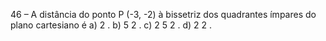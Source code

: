 46 – A distância do ponto P (-3, -2) à bissetriz dos quadrantes ímpares do plano cartesiano é a) 2 . b) 5 2 . c) 2 5 2 . d) 2 2 .